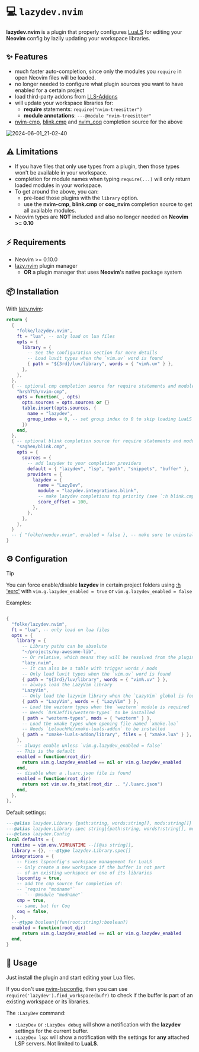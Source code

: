 # 💻 `lazydev.nvim`

**lazydev.nvim** is a plugin that properly configures [LuaLS](https://luals.github.io/)
for editing your **Neovim** config by lazily updating your
workspace libraries.

## ✨ Features

- much faster auto-completion, since only the modules you `require`
  in open Neovim files will be loaded.
- no longer needed to configure what plugin sources you want
  to have enabled for a certain project
- load third-party addons from [LLS-Addons](https://github.com/LuaLS/LLS-Addons)
- will update your workspace libraries for:
  - **require** statements: `require("nvim-treesitter")`
  - **module annotations**: `---@module "nvim-treesitter"`
- [nvim-cmp](https://github.com/hrsh7th/nvim-cmp), [blink.cmp](https://github.com/Saghen/blink.cmp) and [nvim_coq](https://github.com/ms-jpq/coq_nvim) completion source for the above

![2024-06-01_21-02-40](https://github.com/folke/lazydev.nvim/assets/292349/c5f23225-88eb-454d-9b4e-1bf9183f7ff8)

## ⚠️ Limitations

- If you have files that only use types from a plugin,
  then those types won't be available in your workspace.
- completion for module names when typing `require(...)`
  will only return loaded modules in your workspace.
- To get around the above, you can:
  - pre-load those plugins with the `library` option.
  - use the **nvim-cmp**, **blink.cmp** or **coq_nvim** completion source to get all available modules.
- Neovim types are **NOT** included and also no longer needed
  on **Neovim >= 0.10**

## ⚡️ Requirements

- Neovim >= 0.10.0
- [lazy.nvim](https://github.com/folke/lazy.nvim) plugin manager
  - **OR** a plugin manager that uses **Neovim**'s native package system

## 📦 Installation

With [lazy.nvim](https://github.com/folke/lazy.nvim):

```lua
return {
  {
    "folke/lazydev.nvim",
    ft = "lua", -- only load on lua files
    opts = {
      library = {
        -- See the configuration section for more details
        -- Load luvit types when the `vim.uv` word is found
        { path = "${3rd}/luv/library", words = { "vim%.uv" } },
      },
    },
  },
  { -- optional cmp completion source for require statements and module annotations
    "hrsh7th/nvim-cmp",
    opts = function(_, opts)
      opts.sources = opts.sources or {}
      table.insert(opts.sources, {
        name = "lazydev",
        group_index = 0, -- set group index to 0 to skip loading LuaLS completions
      })
    end,
  },
  { -- optional blink completion source for require statements and module annotations
    "saghen/blink.cmp",
    opts = {
      sources = {
        -- add lazydev to your completion providers
        default = { "lazydev", "lsp", "path", "snippets", "buffer" },
        providers = {
          lazydev = {
            name = "LazyDev",
            module = "lazydev.integrations.blink",
            -- make lazydev completions top priority (see `:h blink.cmp`)
            score_offset = 100,
          },
        },
      },
    },
  }
  -- { "folke/neodev.nvim", enabled = false }, -- make sure to uninstall or disable neodev.nvim
}
```

## ⚙️ Configuration

> [!TIP]
> You can force enable/disable **lazydev** in certain project folders using [:h 'exrc'](https://neovim.io/doc/user/options.html#'exrc')
> with `vim.g.lazydev_enabled = true` or `vim.g.lazydev_enabled = false`

Examples:

```lua

{
  "folke/lazydev.nvim",
  ft = "lua", -- only load on lua files
  opts = {
    library = {
      -- Library paths can be absolute
      "~/projects/my-awesome-lib",
      -- Or relative, which means they will be resolved from the plugin dir.
      "lazy.nvim",
      -- It can also be a table with trigger words / mods
      -- Only load luvit types when the `vim.uv` word is found
      { path = "${3rd}/luv/library", words = { "vim%.uv" } },
      -- always load the LazyVim library
      "LazyVim",
      -- Only load the lazyvim library when the `LazyVim` global is found
      { path = "LazyVim", words = { "LazyVim" } },
      -- Load the wezterm types when the `wezterm` module is required
      -- Needs `DrKJeff16/wezterm-types` to be installed
      { path = "wezterm-types", mods = { "wezterm" } },
      -- Load the xmake types when opening file named `xmake.lua`
      -- Needs `LelouchHe/xmake-luals-addon` to be installed
      { path = "xmake-luals-addon/library", files = { "xmake.lua" } },
    },
    -- always enable unless `vim.g.lazydev_enabled = false`
    -- This is the default
    enabled = function(root_dir)
      return vim.g.lazydev_enabled == nil or vim.g.lazydev_enabled
    end,
    -- disable when a .luarc.json file is found
    enabled = function(root_dir)
      return not vim.uv.fs_stat(root_dir .. "/.luarc.json")
    end,
  },
},
```

Default settings:

```lua
---@alias lazydev.Library {path:string, words:string[], mods:string[]}
---@alias lazydev.Library.spec string|{path:string, words?:string[], mods?:string[]}
---@class lazydev.Config
local defaults = {
  runtime = vim.env.VIMRUNTIME --[[@as string]],
  library = {}, ---@type lazydev.Library.spec[]
  integrations = {
    -- Fixes lspconfig's workspace management for LuaLS
    -- Only create a new workspace if the buffer is not part
    -- of an existing workspace or one of its libraries
    lspconfig = true,
    -- add the cmp source for completion of:
    -- `require "modname"`
    -- `---@module "modname"`
    cmp = true,
    -- same, but for Coq
    coq = false,
  },
  ---@type boolean|(fun(root:string):boolean?)
  enabled = function(root_dir)
      return vim.g.lazydev_enabled == nil or vim.g.lazydev_enabled
  end,
}
```

## 🚀 Usage

Just install the plugin and start editing your Lua files.

If you don't use [nvim-lspconfig](https://github.com/neovim/nvim-lspconfig),
then you can use `require('lazydev').find_workspace(buf?)` to check if the buffer
is part of an existing workspace or its libraries.

The `:LazyDev` command:

- `:LazyDev` or `:LazyDev debug` will show a notification with the **lazydev**
  settings for the current buffer.
- `:LazyDev lsp`: will show a notification with the settings for
  **any** attached LSP servers. Not limited to **LuaLS**.
